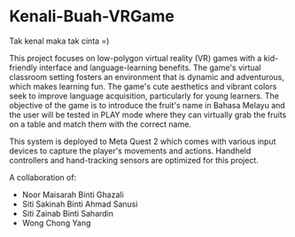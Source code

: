 # Kenali-Buah-VRGame
Tak kenal maka tak cinta =)

This project focuses on low-polygon virtual reality (VR) games with a kid-friendly interface and language-learning benefits. The game's virtual classroom setting fosters an environment that is dynamic and adventurous, which makes learning fun. The game's cute aesthetics and vibrant colors seek to improve language acquisition, particularly for young learners. The objective of the game is to introduce the fruit's name in Bahasa Melayu and the user will be tested in PLAY mode where they can virtually grab the fruits on a table and match them with the correct name.

This system is deployed to Meta Quest 2 which comes with various input devices to capture the player's movements and actions. Handheld controllers and hand-tracking sensors are optimized for this project.

A collaboration of:
- Noor Maisarah Binti Ghazali
- Siti Sakinah Binti Ahmad Sanusi
- Siti Zainab Binti Sahardin
- Wong Chong Yang


